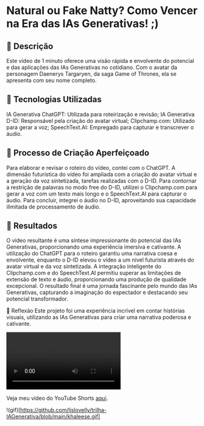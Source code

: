 # Natural ou Fake Natty? Como Vencer na Era das IAs Generativas! ;)

## 📒 Descrição
Este vídeo de 1 minuto oferece uma visão rápida e envolvente do potencial e das aplicações das IAs Generativas no cotidiano. Com o avatar da personagem Daenerys Targaryen, da saga Game of Thrones, ela se apresenta com seu nome completo. 

## 🤖 Tecnologias Utilizadas
IA Generativa ChatGPT: Utilizada para roteirização e revisão;
IA Generativa D-ID: Responsável pela criação do avatar virtual;
Clipchamp.com: Utilizado para gerar a voz;
SpeechText.AI: Empregado para capturar e transcrever o áudio.

## 🧐 Processo de Criação Aperfeiçoado
Para elaborar e revisar o roteiro do vídeo, contei com o ChatGPT. A dimensão futurística do vídeo foi ampliada com a criação do avatar virtual e a geração da voz sintetizada, tarefas realizadas com o D-ID. Para contornar a restrição de palavras no modo free do D-ID, utilizei o Clipchamp.com para gerar a voz com um texto mais longo e o SpeechText.AI para capturar o áudio. Para concluir, integrei o áudio no D-ID, aproveitando sua capacidade ilimitada de processamento de áudio.

## 🚀 Resultados
O vídeo resultante é uma síntese impressionante do potencial das IAs Generativas, proporcionando uma experiência imersiva e cativante. A utilização do ChatGPT para o roteiro garantiu uma narrativa coesa e envolvente, enquanto o D-ID elevou o vídeo a um nível futurista através do avatar virtual e da voz sintetizada. A integração inteligente do Clipchamp.com e do SpeechText.AI permitiu superar as limitações de extensão de texto e áudio, proporcionando uma produção de qualidade excepcional. O resultado final é uma jornada fascinante pelo mundo das IAs Generativas, capturando a imaginação do espectador e destacando seu potencial transformador.

💭 Reflexão
Este projeto foi uma experiência incrível em contar histórias visuais, utilizando as IAs Generativas para criar uma narrativa poderosa e cativante.

![IAs Generativas](https://github.com/lislovelly/trilha-IAGenerativa/blob/main/Khaleese.mp4)

Veja meu vídeo do YouTube Shorts [aqui](https://www.youtube.com/shorts/tZJpbAumpco).

!(gif)[https://github.com/lislovelly/trilha-IAGenerativa/blob/main/khaleese.gif]




